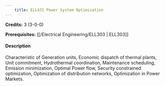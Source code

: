 ```yaml
---
    title: ELL431 Power System Optimization
---
```

**Credits:** 3 (3-0-0)



**Prerequisites:** [[/Electrical Engineering/ELL303 | ELL303]]

#### Description 
Characteristic of Generation units, Economic dispatch of thermal plants, Unit commitment, Hydrothermal coordination, Maintenance scheduling, Emission minimization, Optimal Power flow, Security constrained optimization, Optimization of distribution networks, Optimization in Power Markets.